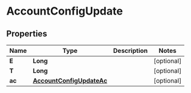 

# AccountConfigUpdate


## Properties

| Name | Type | Description | Notes |
|------------ | ------------- | ------------- | -------------|
|**E** | **Long** |  |  [optional] |
|**T** | **Long** |  |  [optional] |
|**ac** | [**AccountConfigUpdateAc**](AccountConfigUpdateAc.md) |  |  [optional] |



